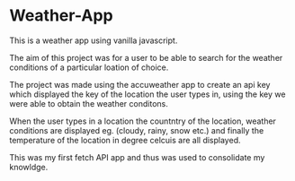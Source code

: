 # Weather-App

This is a weather app using vanilla javascript. 

The aim of this project was for a user to be able to search for the weather conditions of a particular loation of choice.

The project was made using the accuweather app to create an api key which displayed the key of the location the user types in, using the key we were able to obtain the weather conditons.

When the user types in a location the countntry of the location, weather conditions are displayed eg. (cloudy, rainy, snow etc.) and finally the temperature of the location in degree celcuis are all displayed.

This was my first fetch API app and thus was used to consolidate my knowldge.
